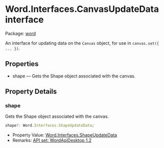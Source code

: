 # Word.Interfaces.CanvasUpdateData interface

Package: [word](/en-us/javascript/api/word)

An interface for updating data on the `Canvas` object, for use in `canvas.set({ ... })`.

## Properties

- shape — Gets the Shape object associated with the canvas.

## Property Details

### shape

Gets the Shape object associated with the canvas.

```typescript
shape?: Word.Interfaces.ShapeUpdateData;
```

- Property Value: [Word.Interfaces.ShapeUpdateData](/en-us/javascript/api/word/word.interfaces.shapeupdatedata)
- Remarks: [API set: WordApiDesktop 1.2](/en-us/javascript/api/requirement-sets/word/word-api-requirement-sets)